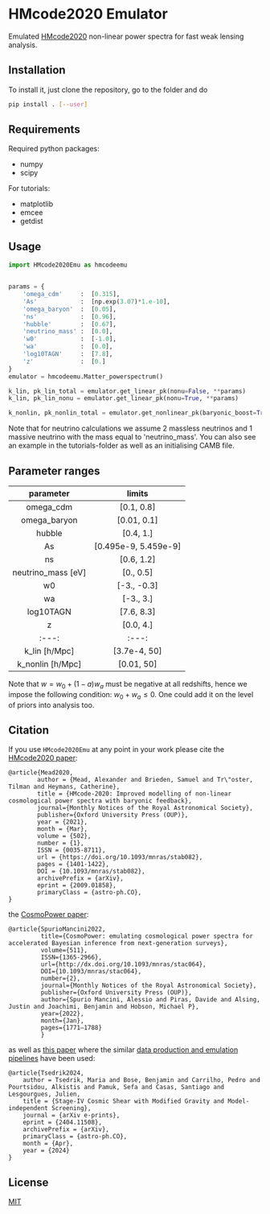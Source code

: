 # HMcode2020 Emulator

Emulated [HMcode2020](https://arxiv.org/abs/2009.01858) non-linear power
spectra for fast weak lensing analysis.

## Installation

To install it, just clone the repository, go to the folder and do 

```bash
pip install . [--user]
```

## Requirements
Required python packages:
* numpy
* scipy

For tutorials:
* matplotlib
* emcee
* getdist

## Usage

```python
import HMcode2020Emu as hmcodeemu


params = {
    'omega_cdm'     :  [0.315],
    'As'            :  [np.exp(3.07)*1.e-10],
    'omega_baryon'  :  [0.05],
    'ns'            :  [0.96],
    'hubble'        :  [0.67],
    'neutrino_mass' :  [0.0],
    'w0'            :  [-1.0],
    'wa'            :  [0.0],
    'log10TAGN'     :  [7.8],
    'z'             :  [0.]
}
emulator = hmcodeemu.Matter_powerspectrum()

k_lin, pk_lin_total = emulator.get_linear_pk(nonu=False, **params)
k_lin, pk_lin_nonu = emulator.get_linear_pk(nonu=True, **params)

k_nonlin, pk_nonlin_total = emulator.get_nonlinear_pk(baryonic_boost=True, **params)
```
Note that for neutrino calculations we assume 2 massless neutrinos and 1 massive neutrino with the mass equal to 'neutrino_mass'.
You can also see an example in the tutorials-folder as well as an initialising CAMB file.

## Parameter ranges
| parameter         | limits                |
| :---:             | :---:                 |
| omega_cdm         | [0.1, 0.8]            |
| omega_baryon      | [0.01, 0.1]           |
| hubble            | [0.4, 1.]             |
| As                | [0.495e-9, 5.459e-9]  |
| ns                | [0.6, 1.2]            |
| neutrino_mass [eV]| [0., 0.5]             |
| w0                | [-3., -0.3]           |
| wa                | [-3., 3.]             |
| log10TAGN         | [7.6, 8.3]            |
| z                 | [0.0, 4.]             |
| :---:             | :---:                 |
| k_lin [h/Mpc]     | [3.7e-4, 50]          |
| k_nonlin [h/Mpc]  | [0.01, 50]            |

Note that $w = w_0 + (1-a)w_a$ must be negative at all redshifts, hence we impose
the following condition: $w_0 + w_a \leq 0$. One could add it on the level of priors into analysis too.

## Citation

If you use ``HMcode2020Emu`` at any point in your work please cite the [HMcode2020 paper](https://arxiv.org/abs/2009.01858):

    @article{Mead2020,
            author = {Mead, Alexander and Brieden, Samuel and Tr\"oster, Tilman and Heymans, Catherine},
            title = {HMcode-2020: Improved modelling of non-linear cosmological power spectra with baryonic feedback},
            journal={Monthly Notices of the Royal Astronomical Society},
            publisher={Oxford University Press (OUP)},
            year = {2021},
            month = {Mar},
            volume = {502},
            number = {1},
            ISSN = {0035-8711},
            url = {https://doi.org/10.1093/mnras/stab082},
            pages = {1401-1422},
            DOI = {10.1093/mnras/stab082},
            archivePrefix = {arXiv},
            eprint = {2009.01858},
            primaryClass = {astro-ph.CO},
    }


the [CosmoPower paper](https://arxiv.org/abs/2106.03846):

    @article{SpurioMancini2022,
             title={CosmoPower: emulating cosmological power spectra for accelerated Bayesian inference from next-generation surveys},
             volume={511},
             ISSN={1365-2966},
             url={http://dx.doi.org/10.1093/mnras/stac064},
             DOI={10.1093/mnras/stac064},
             number={2},
             journal={Monthly Notices of the Royal Astronomical Society},
             publisher={Oxford University Press (OUP)},
             author={Spurio Mancini, Alessio and Piras, Davide and Alsing, Justin and Joachimi, Benjamin and Hobson, Michael P},
             year={2022},
             month={Jan},
             pages={1771–1788}
             }

as well as [this paper](https://arxiv.org/abs/2404.11508) where the similar [data production and emulation pipelines](https://github.com/nebblu/ReACT-emus?tab=readme-ov-file) have been used:

    @article{Tsedrik2024,
        author = Tsedrik, Maria and Bose, Benjamin and Carrilho, Pedro and Pourtsidou, Alkistis and Pamuk, Sefa and Casas, Santiago and Lesgourgues, Julien,
        title = {Stage-IV Cosmic Shear with Modified Gravity and Model-independent Screening},
        journal = {arXiv e-prints},
        eprint = {2404.11508},
        archivePrefix = {arXiv},
        primaryClass = {astro-ph.CO},
        month = {Apr},
        year = {2024}
    }

    


## License
[MIT](https://choosealicense.com/licenses/mit/)
